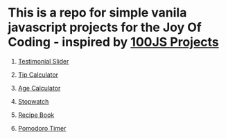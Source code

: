 


# This is a repo for simple vanila javascript projects for the Joy Of Coding - inspired by [100JS Projects](https://www.100jsprojects.com/projects)

1) [Testimonial Slider](https://github.com/vasanthgx/simple-js-projects/tree/main/projects/testimonial-slider)

2) [Tip Calculator](https://github.com/vasanthgx/simple-js-projects/tree/main/projects/tip-calculator)

3) [Age Calculator](https://github.com/vasanthgx/simple-js-projects/tree/main/projects/age-calculator)

4) [Stopwatch](https://github.com/vasanthgx/simple-js-projects/tree/main/projects/stopwatch)

5) [Recipe Book](https://github.com/vasanthgx/simple-js-projects/tree/main/projects/recipe-book)

6) [Pomodoro Timer](https://github.com/vasanthgx/simple-js-projects/tree/main/projects/pomodoro-timer)



